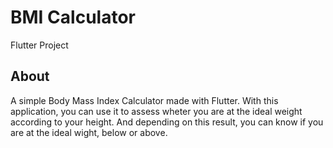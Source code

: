 # BMI Calculator
Flutter Project

## About
A simple Body Mass Index Calculator made with Flutter.
With this application, you can use it to assess wheter you are at the ideal weight according to your height. And depending on this result, you can know if you are at the ideal wight, below or above.



